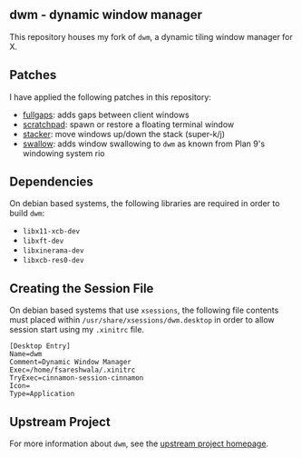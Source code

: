 dwm - dynamic window manager
----------------------------
This repository houses my fork of `dwm`, a dynamic tiling window manager for X.

Patches
-------
I have applied the following patches in this repository:

- [fullgaps](https://dwm.suckless.org/patches/fullgaps): adds gaps between client windows
- [scratchpad](https://dwm.suckless.org/patches/scratchpad): spawn or restore a floating terminal
  window
- [stacker](https://dwm.suckless.org/patches/stacker): move windows up/down the stack (super-k/j)
- [swallow](https://dwm.suckless.org/patches/swallow): adds window swallowing to `dwm` as known from
  Plan 9's windowing system rio

Dependencies
------------
On debian based systems, the following libraries are required in order to build `dwm`:

- `libx11-xcb-dev`
- `libxft-dev`
- `libxinerama-dev`
- `libxcb-res0-dev`

Creating the Session File
-------------------------
On debian based systems that use `xsessions`, the following file contents must placed within
`/usr/share/xsessions/dwm.desktop` in order to allow session start using my `.xinitrc` file.

```
[Desktop Entry]
Name=dwm
Comment=Dynamic Window Manager
Exec=/home/fsareshwala/.xinitrc
TryExec=cinnamon-session-cinnamon
Icon=
Type=Application
```

Upstream Project
----------------
For more information about `dwm`, see the [upstream project homepage](https://dwm.suckless.org).
